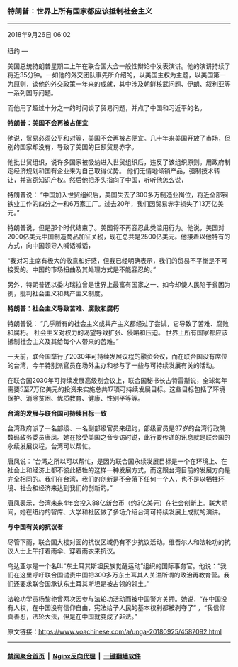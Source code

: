 ### 特朗普：世界上所有国家都应该抵制社会主义
------------------------

<div class="published">
 <span class="date" title="中国时间">
  <time datetime="2018-09-26T06:02:09+08:00">
   2018年9月26日 06:02
  </time>
 </span>
</div>
<br/>
<div class="wsw">
 <span class="dateline">
  纽约 —
 </span>
 <p>
  美国总统特朗普星期二上午在联合国大会一般性辩论中发表演讲。他的演讲持续了将近35分钟。一如他的外交团队事先所介绍的，以美国主权为主题，以美国第一为原则，谈他的外交政策一年来的成就，其中涉及朝鲜核武问题、伊朗、叙利亚等一系列国际问题。
 </p>
 <p>
  而他用了超过十分之一的时间谈了贸易问题，并点了中国和习近平的名。
 </p>
 <p>
  <strong>
   特朗普：美国不会再被占便宜
  </strong>
 </p>
 <p>
  他说，贸易必须公平和对等，美国不会再被占便宜。几十年来美国开放了市场，但别的国家却没有，导致了美国的巨额贸易赤字。
 </p>
 <p>
  他批世贸组织，说许多国家被吸纳进入世贸组织后，违反了该组织原则。用政府制定经济规划和国有企业来为自己取得优势。 他们无情地倾销产品，强制技术转让，并盗窃知识产权。然后他把矛头指向了中国，听听他怎么说，
 </p>
 <p>
  特朗普说： “中国加入世贸组织后，美国失去了300多万制造业岗位，将近全部钢铁业工作的四分之一和6万家工厂。过去20年，我们因贸易赤字损失了13万亿美元。”
 </p>
 <p>
  特朗普说，但是那个时代结束了。美国将不再容忍此类滥用行为。他说，美国对2000亿美元中国制造商品加征关税，现在总共是2500亿美元。他接着以他特有的方式，向中国领导人喊话喊话，
 </p>
 <p>
  “我对习主席有极大的敬意和好感，但我已经明确表示，我们的贸易不平衡是不可接受的。中国的市场扭曲及其处理方式是不能容忍的。”
 </p>
 <p>
  另外，特朗普还以委内瑞拉曾是世界上最富有国家之一、如今却使人民陷于贫困为例，批判社会主义和共产主义制度。
 </p>
 <p>
  <strong>
   特朗普：社会主义导致苦难、腐败和腐朽
  </strong>
 </p>
 <p>
  特朗普说： “几乎所有的社会主义或共产主义都经过了尝试，它导致了苦难、腐败和腐朽。 社会主义对权力的渴望导致扩张、侵略和压迫。 世界上所有国家都应该抵制社会主义及其给每个人带来的苦难。”
 </p>
 <p>
  一天前，联合国举行了2030年可持续发展议程的融资会议，而在联合国没有席位的台湾，今年特别派官员在场外主办和参与了一些与可持续发展有关的活动。
 </p>
 <p>
  在联合国2030年可持续发展高级别会议上，联合国秘书长古特雷斯说，全球每年需要5至7万亿美元的投资来实施总共17项可持续发展目标。这些目标包括了环境保护、消除贫困、优质教育、健康、性别平等等。
 </p>
 <p>
  <strong>
   台湾的发展与联合国可持续目标一致
  </strong>
 </p>
 <p>
  台湾政府派了一名部级、一名副部级官员来纽约，部级官员是37岁的台湾行政院数码政务委员唐凤。她在接受美国之音专访时说，此行要传递的讯息就是联合国的永续发展议程，台湾可以帮忙。
 </p>
 <p>
  唐凤说：“台湾之所以可以帮忙，是因为联合国永续发展目标是一个在环境上、在社会上和经济上都不彼此牺牲的这样一种发展方式，而这跟台湾目前的发展方向是完全相同的。我们在台湾，我们的创新是不会落下任何一个人，也不是以牺牲环境、社会和经济来达到我们的创新的。”
 </p>
 <p>
  唐凤表示，台湾未来4年会投入88亿新台币（约3亿美元）在社会创新上。联大期间，她在纽约的智库、大学和社区做了多场介绍台湾可持续发展上成就的演讲。
 </p>
 <p>
  <strong>
   与中国有关的抗议者
  </strong>
 </p>
 <p>
  尽管下雨，联合国大楼对面的抗议区域仍有不少抗议活动。维吾尔人和法轮功的抗议人士上午打着雨伞、穿着雨衣来抗议。
 </p>
 <p>
  乌达亚尔是一个名叫“东土耳其斯坦民族觉醒运动”组织的国际事务官。他说：“我们在这里呼吁联合国谴责中国把300多万东土耳其人关进所谓的政治再教育营。我们还要求联合国承认东土耳其斯坦是被占领的领土。”
 </p>
 <p>
  法轮功学员杨黎艳曾两次因参与法轮功活动而被中国警方关押。她说，“在中国没有人权，在中国没有信仰自由，宪法给予人民的基本权利都被剥夺了” ，“我信仰真善忍，法轮大法，但是在中国就变成了非法。”
 </p>
</div>

原文链接：https://www.voachinese.com/a/unga-20180925/4587092.html


------------------------
#### [禁闻聚合首页](https://github.com/gfw-breaker/banned-news/blob/master/README.md) &nbsp;|&nbsp; [Nginx反向代理](https://github.com/gfw-breaker/open-proxy/blob/master/README.md) &nbsp;|&nbsp;  [一键翻墙软件](https://github.com/gfw-breaker/nogfw/blob/master/README.md)